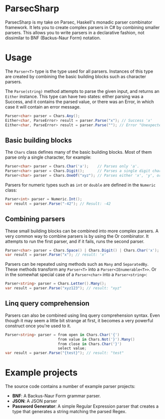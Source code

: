 ParsecSharp
===========
ParsecSharp is my take on Parsec, Haskell's monadic parser combinator framework.
It lets you to create complex parsers in C# by combining smaller parsers. This
allows you to write parsers in a declarative fashion, not dissimilar to BNF
(Backus-Naur Form) notation.



Usage
=====
The `Parser<T>` type is the type used for all parsers. Instances of this type 
are created by combining the basic building blocks such as character parsers.

The `Parse(string)` method attempts to parse the given input, and returns an 
`Either` instance. This type can have two states: either parsing was a Success, 
and it contains the parsed value, or there was an Error, in which case it will 
contain an error message.

```C#
Parser<char> parser = Chars.Any();
Either<char, ParseError> result = parser.Parse("x"); // Success 'x'
Either<char, ParseError> result = parser.Parse(""); // Error "Unexpected end of input"
```

Basic building blocks
---------------------
The `Chars` class defines many of the basic building blocks. Most of them parse
only a single character, for example:

```C#
Parser<char> parser = Chars.Char('a');    // Parses only 'a'.
Parser<char> parser = Chars.Digit();      // Parses a single digit character.
Parser<char> parser = Chars.OneOf("xyz"); // Parses either 'x', 'y', or 'z'.
```

Parsers for numeric types such as `int` or `double` are defined in the `Numeric`
class:

```C#
Parser<int> parser = Numeric.Int();
var result = parser.Parse("-42"); // Result: -42
```

Combining parsers
-----------------
These small building blocks can be combined into more complex parsers. A very
common way to combine parsers is by using the Or combinator. It attempts to run
the first parser, and if it fails, runs the second parser.

```C#
Parser<char> parser = Chars.Space() | Chars.Digit() | Chars.Char('x');
var result = parser.Parse("x"); // result: 'x'
```

Parsers can be repeated using methods such as `Many` and `SeparatedBy`. These
methods transform any `Parser<T>` into a `Parser<IEnumerable<T>>`. Or in the
somewhat special case of a `Parser<char>` into a `Parser<string>`:

```C#
Parser<string> parser = Chars.Letter().Many();
var result = parser.Parse("xyz123"); // result: "xyz"
```


Linq query comprehension
------------------------
Parsers can also be combined using linq query comprehension syntax. Even though
it may seem a little bit strange at first, it becomes a very powerful construct 
once you're used to it.

```C#
Parser<string> parser = from open in Chars.Char('{')
                        from value in Chars.Not('}').Many()
                        from close in Chars.Char('}')
                        select value;
var result = parser.Parse("{test}"); // result: "test"
```


Example projects
================
The source code contains a number of example parser projects:
* **BNF**: A Backus-Naur Form grammar parser.
* **JSON**: A JSON parser
* **Password Generator**: A simple Regular Expression parser that creates a type
  that generates a string matching the parsed Regex.
